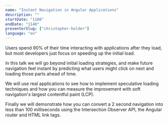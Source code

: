 ```yaml
---
name: "Instant Navigation in Angular Applications"
description: ""
startDate: "1100"
endDate: "1140"
presenterSlug: ["christopher-holder"]
language: "en"
---
```


Users spend 90% of their time interacting with applications after they load, but most developers just focus on speeding up the initial load.

In this talk we will go beyond initial loading strategies, and make future navigation feel instant by predicting what users might click on next and loading those parts ahead of time.

We will use real applications to see how to implement speculative loading techniques and how you can measure the improvement with soft navigation's largest contentful paint (LCP).

Finally we will demonstrate how you can convert a 2 second navigation into less than 100 milliseconds using the Intersection Observer API, the Angular router and HTML link tags.
